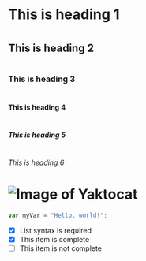 # <h1>This is heading 1</h1>
# <h2>This is heading 2</h2>
# <h3>This is heading 3</h3>
# <h4>This is heading 4</h4>
# <h5>This is heading 5</h5>
# <h6>This is heading 6</h6>

# ![Image of Yaktocat](https://octodex.github.com/images/yaktocat.png)


``` javascript
var myVar = "Hello, world!";
```
- [x] List syntax is required
- [x] This item is complete
- [ ] This item is not complete
